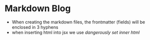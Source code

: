 # Markdown Blog

- When creating the markdown files, the frontmatter (fields) will be enclosed in 3 hyphens
- when inserting html into jsx we use _dangerously set inner html_
